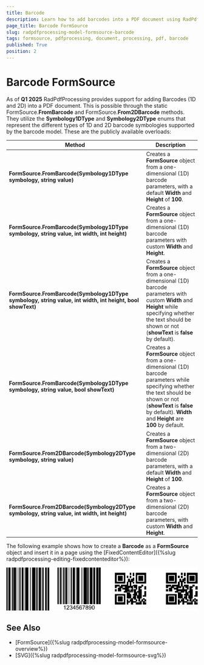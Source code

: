 ```yaml
---
title: Barcode
description: Learn how to add barcodes into a PDF document using RadPdfProcessing.
page_title: Barcode FormSource
slug: radpdfprocessing-model-formsource-barcode
tags: formsource, pdfprocessing, document, processing, pdf, barcode
published: True
position: 2
---
```


# Barcode FormSource

As of **Q1 2025** RadPdfProcessing provides support for adding Barcodes (1D and 2D) into a PDF document. This is possible through the static FormSource.**FromBarcode** and FormSource.**From2DBarcode** methods. They utilize the **Symbology1DType** and **Symbology2DType** enums that represent the different types of 1D and 2D barcode symbologies supported by the barcode model. These are the publicly available overloads:

|Method|Description|
|----|----|
|**FormSource.FromBarcode(Symbology1DType symbology, string value)**|Creates a **FormSource** object from a one-dimensional (1D) barcode parameters, with a default **Width** and **Height** of **100**.|
|**FormSource.FromBarcode(Symbology1DType symbology, string value, int width, int height)**|Creates a **FormSource** object from a one-dimensional (1D) barcode parameters with custom **Width** and **Height**.|
|**FormSource.FromBarcode(Symbology1DType symbology, string value, int width, int height, bool showText)**|Creates a **FormSource** object from a one-dimensional (1D) barcode parameters with custom **Width** and **Height** while specifying whether the text should be shown or not (**showText** is **false** by default).|
|**FormSource.FromBarcode(Symbology1DType symbology, string value, bool showText)**|Creates a **FormSource** object from a one-dimensional (1D) barcode parameters while specifying whether the text should be shown or not (**showText** is **false** by default). **Width** and **Height** are **100** by default.|
|**FormSource.From2DBarcode(Symbology2DType symbology, string value)**|Creates a **FormSource** object from a two-dimensional (2D) barcode parameters, with a default **Width** and **Height** of **100**.|
|**FormSource.From2DBarcode(Symbology2DType symbology, string value, int width, int height)**|Creates a **FormSource** object from a two-dimensional (2D) barcode parameters, with custom **Width** and **Height**.|

The following example shows how to create a **Barcode** as a **FormSource** object and insert it in a page using the [FixedContentEditor]({%slug radpdfprocessing-editing-fixedcontenteditor%}):

<snippet id='libraries-pdf-model-formsource-adding-barcode'/>

![PdfProcessing Insert Barcode](images/pdf-processing-insert-barcode.png)

## See Also

 * [FormSource]({%slug radpdfprocessing-model-formsource-overview%})
 * [SVG]({%slug radpdfprocessing-model-formsource-svg%})